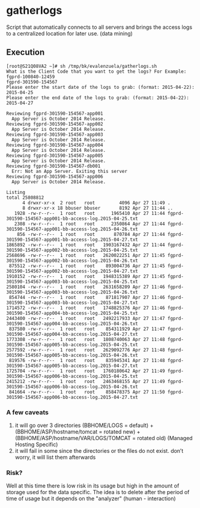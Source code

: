 # gatherlogs
Script that automatically connects to all servers and brings the access logs to a centralized location for later use. (data mining)

## Execution
```shell
[root@S21Q08VA2 ~]# sh /tmp/bk/evalenzuela/gatherlogs.sh 
What is the Client Code that you want to get the logs? For Example: fgprd-100840-12459
fgprd-301590-154567
Please enter the start date of the logs to grab: (format: 2015-04-22): 2015-04-25
Please enter the end date of the logs to grab: (format: 2015-04-22): 2015-04-27

Reviewing fgprd-301590-154567-app001 
  App Server is October 2014 Release.
Reviewing fgprd-301590-154567-app002 
  App Server is October 2014 Release.
Reviewing fgprd-301590-154567-app003 
  App Server is October 2014 Release.
Reviewing fgprd-301590-154567-app004 
  App Server is October 2014 Release.
Reviewing fgprd-301590-154567-app005 
  App Server is October 2014 Release.
Reviewing fgprd-301590-154567-db001 
  Err: Not an App Server. Exiting this server
Reviewing fgprd-301590-154567-app006 
  App Server is October 2014 Release.
  
Listing
total 25808812
      4 drwxr-xr-x  2 root   root         4096 Apr 27 11:49 .
      8 drwxr-xr-x 18 bbuser bbuser       8192 Apr 27 11:44 ..
   1928 -rw-r--r--  1 root   root      1965410 Apr 27 11:44 fgprd-301590-154567-app001-bb-access-log.2015-04-25.txt
   2308 -rw-r--r--  1 root   root      2350864 Apr 27 11:44 fgprd-301590-154567-app001-bb-access-log.2015-04-26.txt
    856 -rw-r--r--  1 root   root       870784 Apr 27 11:44 fgprd-301590-154567-app001-bb-access-log.2015-04-27.txt
1865892 -rw-r--r--  1 root   root   1903167432 Apr 27 11:44 fgprd-301590-154567-app002-bb-access-log.2015-04-25.txt
2568696 -rw-r--r--  1 root   root   2620022251 Apr 27 11:45 fgprd-301590-154567-app002-bb-access-log.2015-04-26.txt
 875512 -rw-r--r--  1 root   root    893004736 Apr 27 11:45 fgprd-301590-154567-app002-bb-access-log.2015-04-27.txt
1910152 -rw-r--r--  1 root   root   1948315389 Apr 27 11:45 fgprd-301590-154567-app003-bb-access-log.2015-04-25.txt
2580104 -rw-r--r--  1 root   root   2631658209 Apr 27 11:46 fgprd-301590-154567-app003-bb-access-log.2015-04-26.txt
 854744 -rw-r--r--  1 root   root    871817907 Apr 27 11:46 fgprd-301590-154567-app003-bb-access-log.2015-04-27.txt
1714572 -rw-r--r--  1 root   root   1748825376 Apr 27 11:46 fgprd-301590-154567-app004-bb-access-log.2015-04-25.txt
2443400 -rw-r--r--  1 root   root   2492217933 Apr 27 11:47 fgprd-301590-154567-app004-bb-access-log.2015-04-26.txt
 837580 -rw-r--r--  1 root   root    854311929 Apr 27 11:47 fgprd-301590-154567-app004-bb-access-log.2015-04-27.txt
1773308 -rw-r--r--  1 root   root   1808740063 Apr 27 11:48 fgprd-301590-154567-app005-bb-access-log.2015-04-25.txt
2577592 -rw-r--r--  1 root   root   2629092776 Apr 27 11:48 fgprd-301590-154567-app005-bb-access-log.2015-04-26.txt
 819576 -rw-r--r--  1 root   root    835945341 Apr 27 11:48 fgprd-301590-154567-app005-bb-access-log.2015-04-27.txt
1725704 -rw-r--r--  1 root   root   1760180642 Apr 27 11:49 fgprd-301590-154567-app006-bb-access-log.2015-04-25.txt
2415212 -rw-r--r--  1 root   root   2463468155 Apr 27 11:49 fgprd-301590-154567-app006-bb-access-log.2015-04-26.txt
 841664 -rw-r--r--  1 root   root    858478375 Apr 27 11:50 fgprd-301590-154567-app006-bb-access-log.2015-04-27.txt
```
 
### A few caveats
1. it will go over 3 directories (BBHOME/LOGS = default) + (BBHOME/ASP/hostname/tomcat = rotated new) + (BBHOME/ASP/hostname/VAR/LOGS/TOMCAT = rotated old) (Managed Hosting Specific)
2. it will fail in some since the directories or the files do not exist. don’t worry, it will list them afterwards

### Risk?
Well at this time there is low risk in its usage but high in the amount of storage used for the data specific. The idea is to delete after the period of time of usage but it depends on the "analyzer" (human - interaction)
